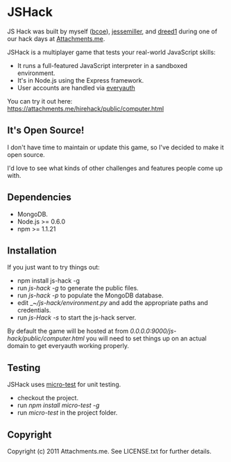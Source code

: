 JSHack
========

JS Hack was built by myself ([bcoe](https://github.com/bcoe)), [jessemiller](https://github.com/jessemiller), and [dreed1](https://github.com/dreed1) during one of our hack days at [Attachments.me](http://attachments.me).

JSHack is a multiplayer game that tests your real-world JavaScript skills:

* It runs a full-featured JavaScript interpreter in a sandboxed environment.
* It's in Node.js using the Express framework.
* User accounts are handled via [everyauth](https://github.com/bnoguchi/everyauth/)

You can try it out here: https://attachments.me/hirehack/public/computer.html

It's Open Source!
-----------------

I don't have time to maintain or update this game, so I've decided to make it open source.

I'd love to see what kinds of other challenges and features people come up with.

Dependencies
-----------

* MongoDB.
* Node.js >= 0.6.0
* npm >= 1.1.21

Installation
-------------
If you just want to try things out:

* npm install js-hack -g
* run _js-hack -g_ to generate the public files.
* run _js-hack -p_ to populate the MongoDB database.
* edit __~/js-hack/environment.py_ and add the appropriate paths and credentials.
* run _js-Hack -s_ to start the js-hack server.

By default the game will be hosted at from _0.0.0.0:9000/js-hack/public/computer.html_ you will need to set things up on an actual domain to get everyauth working properly.

Testing
-------

JSHack uses [micro-test](https://github.com/bcoe/node-micro-test) for unit testing.

* checkout the project.
* run _npm install micro-test -g_
* run _micro-test_ in the project folder.

Copyright
---------

Copyright (c) 2011 Attachments.me. See LICENSE.txt for further details.